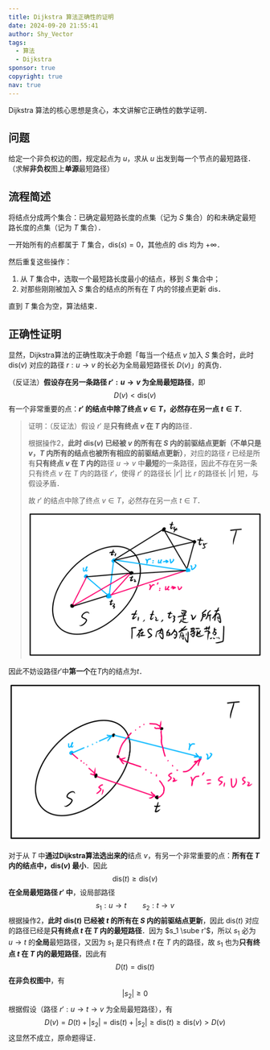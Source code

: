```yaml
---
title: Dijkstra 算法正确性的证明
date: 2024-09-20 21:55:41
author: Shy_Vector
tags:
  - 算法
  - Dijkstra
sponsor: true
copyright: true
nav: true
---
```


Dijkstra 算法的核心思想是贪心，本文讲解它正确性的数学证明．

<!-- more -->

## 问题

给定一个非负权边的图，规定起点为 $u$，求从 $u$ 出发到每一个节点的最短路径．（求解**非负权**图上**单源**最短路径）

## 流程简述

将结点分成两个集合：已确定最短路长度的点集（记为 $S$ 集合）的和未确定最短路长度的点集（记为 $T$ 集合）．

一开始所有的点都属于 $T$ 集合，$\mathrm{dis}(s) = 0$，其他点的 $\mathrm{dis}$ 均为 $+\infty$．

然后重复这些操作：

1. 从 $T$ 集合中，选取一个最短路长度最小的结点，移到 $S$ 集合中；
2. 对那些刚刚被加入 $S$ 集合的结点的所有在 $T$ 内的邻接点更新 $\mathrm{dis}$．

直到 $T$ 集合为空，算法结束．

## 正确性证明

显然，Dijkstra算法的正确性取决于命题「每当一个结点 $v$ 加入 $S$ 集合时，此时 $\mathrm{dis}(v)$ 对应的路径 $r : u \rightarrow v$ 的长必为全局最短路径长 $D(v)$」的真伪．

（反证法）**假设存在另一条路径 $r' : u \rightarrow v$ 为全局最短路径**，即
$$
D(v) < \mathrm{dis}(v)
$$
有一个非常重要的点：**$r'$ 的结点中除了终点 $v \in T$，必然存在另一点 $t \in T$**．

> 证明：（反证法）假设 $r'$ 是**只有终点 $v$ 在 $T$ 内的**路径．
>
> 根据操作2，**此时 $\mathrm{dis}(v)$ 已经被 $v$ 的所有在 $S$ 内的前驱结点更新（不单只是 $v$，$T$ 内所有的结点也被所有相应的前驱结点更新）**，对应的路径 $r$ 已经是所有**只有终点 $v$ 在 $T$ 内的**路径 $u \rightarrow v$ 中**最短**的一条路径，因此不存在另一条只有终点 $v$ 在 $T$ 内的路径 $r'$，使得 $r'$ 的路径长 $|r'|$ 比 $r$ 的路径长 $|r|$ 短，与假设矛盾．
>
> 故 $r'$ 的结点中除了终点 $v \in T$，必然存在另一点 $t \in T$．
>
> ![1](./Dijkstra_Proof/Dijkstra_Proof_1.png)

因此不妨设路径$r'$中**第一个**在$T$内的结点为$t$．

![2](./Dijkstra_Proof/Dijkstra_Proof_2.png)

对于从 $T$ 中**通过Dijkstra算法选出来的**结点 $v$，有另一个非常重要的点：**所有在 $T$ 内的结点中，$\mathrm{dis}(v)$ 最小**．因此
$$
\mathrm{dis}(t) \ge \mathrm{dis}(v)
$$
**在全局最短路径 $r'$ 中**，设局部路径
$$
s_1:u \rightarrow t \qquad s_2:t \rightarrow v
$$
根据操作2，**此时 $\mathrm{dis} (t)$ 已经被 $t$ 的所有在 $S$ 内的前驱结点更新**，因此 $\mathrm{dis} (t)$ 对应的路径已经是**只有终点 $t$ 在 $T$ 内的最短路径**．因为 $s_1 \sube r'$，所以 $s_1$ 必为 $u \rightarrow t$ 的**全局**最短路径，又因为 $s_1$ 是只有终点 $t$ 在 $T$ 内的路径，故 $s_1$ 也为**只有终点 $t$ 在 $T$ 内的最短路径**，因此有
$$
D(t) = \mathrm{dis} (t)
$$
**在非负权图中**，有
$$
|s_2| \ge 0
$$
根据假设（路径 $r': u \rightarrow t \rightarrow v$ 为全局最短路径），有
$$
D(v) = D(t) + |s_2| = \mathrm{dis}(t) + |s_2| \ge \mathrm{dis}(t) \ge \mathrm{dis}(v) > D(v)
$$
这显然不成立，原命题得证．
